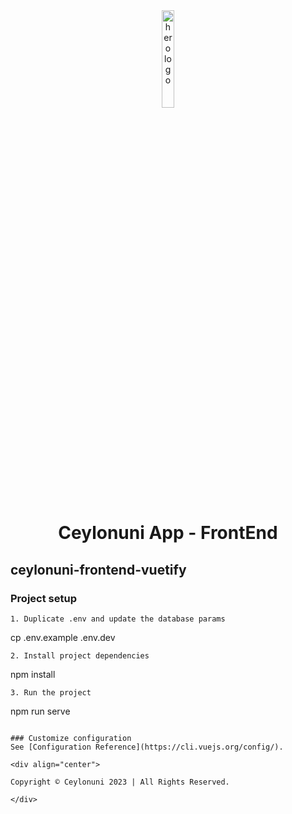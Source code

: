 
<div align="center">

<img alt='hero logo' src="https://avatars.githubusercontent.com/u/102425191?s=200&v=4" width="20%" height="20%" />

</div>

<h1 align="center">Ceylonuni App - FrontEnd</h1>

## ceylonuni-frontend-vuetify

### Project setup
```
1. Duplicate .env and update the database params
```
cp .env.example .env.dev
```
2. Install project dependencies
```
npm install
```
3. Run the project
```
npm run serve
```

### Customize configuration
See [Configuration Reference](https://cli.vuejs.org/config/).
 
<div align="center">

Copyright © Ceylonuni 2023 | All Rights Reserved.

</div>
